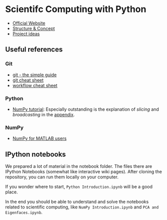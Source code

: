 # Scientifc Computing with Python

* [Official Website](http://www.ini.rub.de/courses/69-Scientific%20Computing%20with%20Python)
* [Structure & Concept](https://github.com/ini-python-course/ss15/blob/master/COURSE.md)
* [Project ideas](https://github.com/ini-python-course/ss15/blob/master/PROJECT_IDEAS.md)

## Useful references

### Git

* [git - the simple guide](http://rogerdudler.github.io/git-guide)
* [git cheat sheet](http://www.git-tower.com/blog/git-cheat-sheet/)
* [workflow cheat sheet](http://www.git-tower.com/learn/cheat-sheets/vcs-workflow)

### Python

* [NumPy tutorial](http://www.labri.fr/perso/nrougier/teaching/numpy/numpy.html): Especially outstanding is the explanation of *slicing* and *broadcasting* in the [appendix](http://www.labri.fr/perso/nrougier/teaching/numpy/numpy.html#quick-references).

### NumPy

* [NumPy for MATLAB users](http://mathesaurus.sourceforge.net/matlab-numpy.html)

## IPython notebooks

We prepared a lot of material in the notebook folder. The files there are IPython Notebooks (somewhat like interactive wiki pages). After cloning the repository, you can run them locally on your computer.

If you wonder where to start, `Python Introduction.ipynb` will be a good place.

In the end you should be able to understand and solve the notebooks related to scientific computing, like `NumPy Introduction.ipynb` and `PCA and Eigenfaces.ipynb`.
